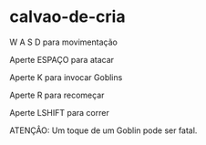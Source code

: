 # calvao-de-cria
W A S D para movimentação

Aperte ESPAÇO para atacar

Aperte K para invocar Goblins

Aperte R para recomeçar

Aperte LSHIFT para correr


ATENÇÂO: Um toque de um Goblin pode ser fatal.
